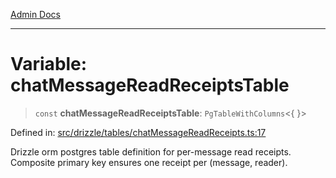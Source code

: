 [Admin Docs](/)

***

# Variable: chatMessageReadReceiptsTable

> `const` **chatMessageReadReceiptsTable**: `PgTableWithColumns`\<\{ \}\>

Defined in: [src/drizzle/tables/chatMessageReadReceipts.ts:17](https://github.com/Sourya07/talawa-api/blob/2dc82649c98e5346c00cdf926fe1d0bc13ec1544/src/drizzle/tables/chatMessageReadReceipts.ts#L17)

Drizzle orm postgres table definition for per-message read receipts.
Composite primary key ensures one receipt per (message, reader).
